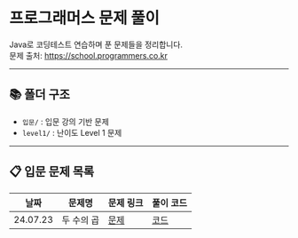 # 프로그래머스 문제 풀이

Java로 코딩테스트 연습하며 푼 문제들을 정리합니다.  
문제 출처: https://school.programmers.co.kr

---

## 📚 폴더 구조

- `입문/` : 입문 강의 기반 문제
- `level1/` : 난이도 Level 1 문제

---

## 📋 입문 문제 목록
| 날짜 | 문제명 | 문제 링크 | 풀이 코드 |
|------|--------|-----------|------------|
| 24.07.23 | 두 수의 곱 | [문제](https://school.programmers.co.kr/learn/courses/30/lessons/120804) | [코드](./programmers/입문/Day01_두수의곱.java) |
